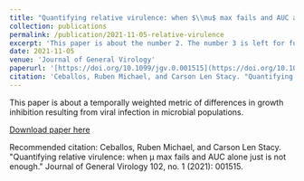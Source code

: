```yaml
---
title: "Quantifying relative virulence: when $\\mu$ max fails and AUC alone just is not enough"
collection: publications
permalink: /publication/2021-11-05-relative-virulence
excerpt: 'This paper is about the number 2. The number 3 is left for future work.'
date: 2021-11-05
venue: 'Journal of General Virology'
paperurl: '[https://doi.org/10.1099/jgv.0.001515](https://doi.org/10.1099/jgv.0.001515'
citation: 'Ceballos, Ruben Michael, and Carson Len Stacy. "Quantifying relative virulence: when μ max fails and AUC alone just is not enough." Journal of General Virology 102, no. 1 (2021): 001515.'
---
```

This paper is about a temporally weighted metric of differences in growth inhibition resulting from viral infection in microbial populations.

[Download paper here](https://doi.org/10.1099/jgv.0.001515)

Recommended citation: Ceballos, Ruben Michael, and Carson Len Stacy. "Quantifying relative virulence: when μ max fails and AUC alone just is not enough." Journal of General Virology 102, no. 1 (2021): 001515.
